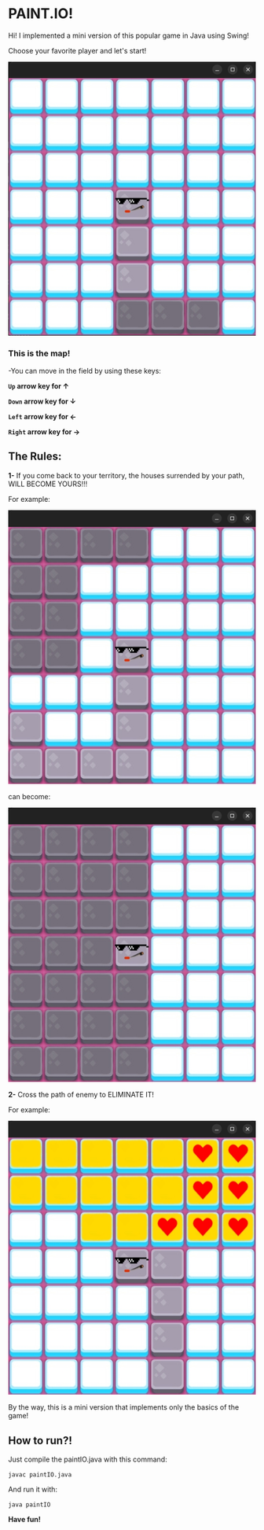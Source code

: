 # **PAINT.IO**!

Hi! I implemented a mini version of this popular game in Java using Swing!

Choose your favorite player and let's start!

![start](Screenshot-start.png)

### This is the map!

-You can move in the field by using these keys:

  **```Up``` arrow key for ↑**
  
  **```Down``` arrow key for ↓**
  
  **```Left``` arrow key for ←**
  
  **```Right``` arrow key for →**

## The Rules:

**1-** If you come back to your territory,
the houses surrended by your path, WILL BECOME YOURS!!!

For example:

![path](Screenshot-movement.png)

can become:

![own](screenshot-own-house.png)

**2-** Cross the path of enemy to ELIMINATE IT!

For example:

![kill](Screenshot-enemy.png)

By the way, this is a mini version that implements only the basics of the game!

## How to run?!

Just compile the paintIO.java with this command:

```
javac paintIO.java
```

And run it with:

```
java paintIO
```

**Have fun!**

